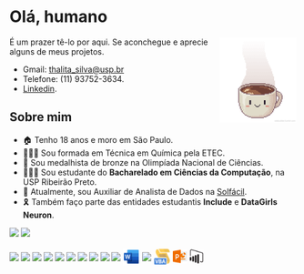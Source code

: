 

<h1> Olá, humano </h1>
<img height="150em" align = "right" src = "https://github.com/ThalitaRibeirao/Assets/blob/main/Perfil/Coffe.gif">
É um prazer tê-lo por aqui. Se aconchegue e aprecie alguns de meus projetos.

- Gmail: thalita_silva@usp.br
- Telefone: (11) 93752-3634.
- <a href="https://www.linkedin.com/in/thalita-alves-da-silva-b55a251b6/">Linkedin</a>.



<h2>Sobre mim </h2>


- 🏠 Tenho 18 anos e moro em São Paulo.
- 👩🏽‍🔬 Sou formada em Técnica em Química pela ETEC.
- 🥉 Sou medalhista de bronze na Olimpíada Nacional de Ciências.
- 👩🏽‍💻 Sou estudante do <b>Bacharelado em Ciências da Computação</b>, na USP Ribeirão Preto.
- 📝 Atualmente, sou Auxiliar de Analista de Dados na <a href="https://landing.solfacil.com.br/">Solfácil</a>. 
- 🎗 Também faço parte das entidades estudantis <b>Include</b> e <b>DataGirls Neuron</b>.



 
<div>
  <a href = "https://github.com/ThalitaRibeirao" > </a>
  <img height="150em" src="https://github-readme-stats.vercel.app/api?username=ThalitaRibeirao&show_icons=true&theme=nightowl&include_all_commits=true&count_private=true"/>
  <img height="150em" src="https://github-readme-stats.vercel.app/api/top-langs/?username=ThalitaRibeirao&layout=compact&langs_count=7&theme=nightowl"/>
</div>


<br>

<div style = "display: inline_block">
  <!-- Unity //-->
  <img align = "center" height = "30" widht = "30" src="https://cdn.jsdelivr.net/gh/devicons/devicon/icons/unity/unity-original.svg">
  
  <!-- Vs Code //-->
  <img align = "center" height = "30" widht = "30" src="https://cdn.jsdelivr.net/gh/devicons/devicon/icons/vscode/vscode-original.svg" />
  
  <!-- Git //-->
  <img align = "center" height = "30" widht = "30" src="https://cdn.jsdelivr.net/gh/devicons/devicon/icons/git/git-original.svg" />
  
  <!-- C //-->
  <img align = "center" height = "30" widht = "30" src="https://cdn.jsdelivr.net/gh/devicons/devicon/icons/c/c-original.svg" />
  
  <!-- C++ //-->
  <img align = "center" height = "30" widht = "30" src="https://cdn.jsdelivr.net/gh/devicons/devicon/icons/cplusplus/cplusplus-original.svg" />
  
  <!-- C# //-->
  <img align = "center" height = "30" widht = "30" src="https://cdn.jsdelivr.net/gh/devicons/devicon/icons/csharp/csharp-original.svg" />
  
  <!-- Java //-->
  <img align = "center" height = "30" widht = "30" src="https://cdn.jsdelivr.net/gh/devicons/devicon/icons/java/java-original.svg" />
  
  <!-- Python //-->
  <img align = "center" height = "30" widht = "30" src="https://cdn.jsdelivr.net/gh/devicons/devicon/icons/python/python-original.svg" />
  
  <!-- HTML //-->
  <img align = "center" height = "30" widht = "30" src="https://cdn.jsdelivr.net/gh/devicons/devicon/icons/html5/html5-original.svg" />
  
  <!-- Java Script //-->
  <img align = "center" height = "30" widht = "30" src="https://cdn.jsdelivr.net/gh/devicons/devicon/icons/javascript/javascript-original.svg" />
  
  <!-- Word //-->
  <img align = "center" height = "30" widht = "30" src="https://github.com/ThalitaRibeirao/Assets/blob/main/Perfil/file_type_word_icon_130070%20(1).png" />
  
  <!-- Excel //-->
  <img align = "center" height = "25" widht = "25" src="https://github.com/ThalitaRibeirao/Assets/blob/main/Perfil/Microsoft_Office_Excel_(2019%E2%80%93present).svg.png" />
    
  <!-- VBA //-->
  <img align = "center" height = "30" widht = "30" src="https://github.com/ThalitaRibeirao/Assets/blob/main/Perfil/4665930.png" />
    
  <!-- Power Point //-->
  <img align = "center" height = "25" widht = "25" src="https://github.com/ThalitaRibeirao/Assets/blob/main/Perfil/732224.png" />
  
  <!-- Power BI //-->
  <img align = "center" height = "25" widht = "25" src="https://github.com/ThalitaRibeirao/Assets/blob/main/Perfil/PBI.png" />

</div>

